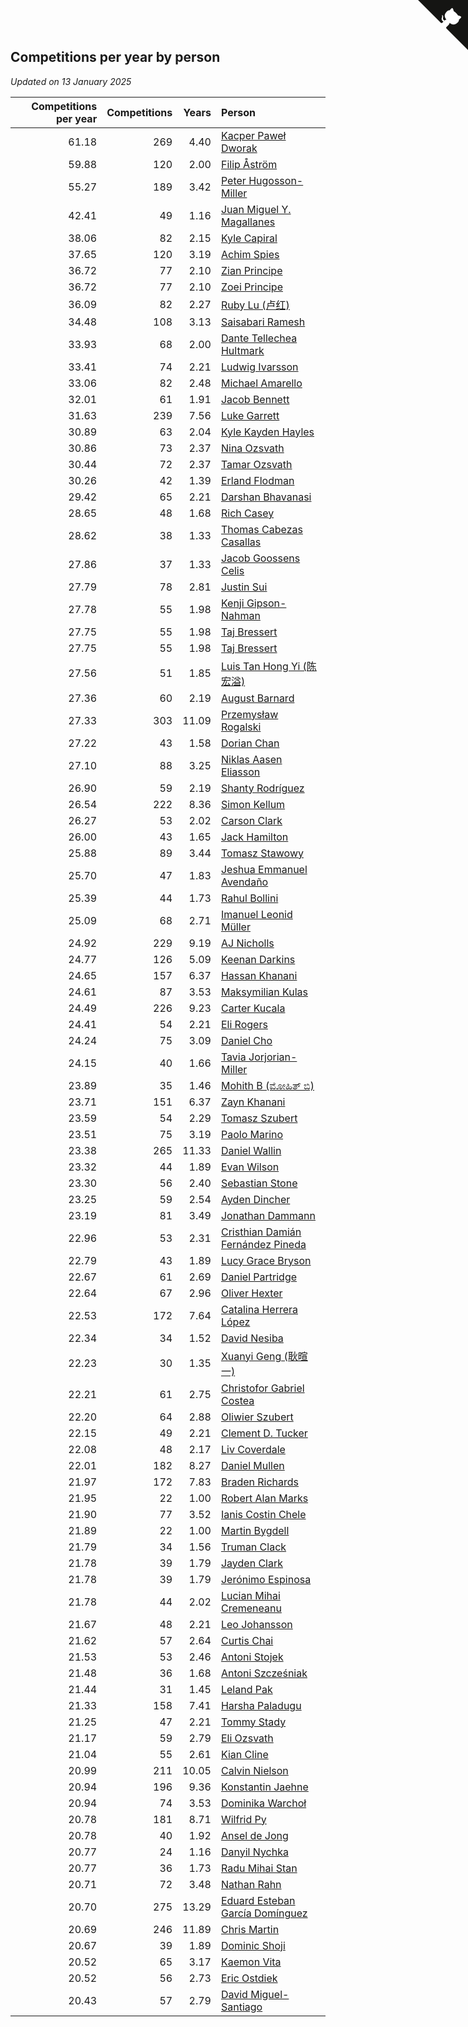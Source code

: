 ## Competitions per year by person

*Updated on 13 January 2025*

| Competitions per year | Competitions | Years | Person |
| ---: | ---: | ---: | :--- |
| 61.18 | 269 | 4.40 | [Kacper Paweł Dworak](https://www.worldcubeassociation.org/persons/2020DWOR01) |
| 59.88 | 120 | 2.00 | [Filip Åström](https://www.worldcubeassociation.org/persons/2023ASTR01) |
| 55.27 | 189 | 3.42 | [Peter Hugosson-Miller](https://www.worldcubeassociation.org/persons/2021HUGO01) |
| 42.41 | 49 | 1.16 | [Juan Miguel Y. Magallanes](https://www.worldcubeassociation.org/persons/2023MAGA09) |
| 38.06 | 82 | 2.15 | [Kyle Capiral](https://www.worldcubeassociation.org/persons/2022CAPI02) |
| 37.65 | 120 | 3.19 | [Achim Spies](https://www.worldcubeassociation.org/persons/2021SPIE01) |
| 36.72 | 77 | 2.10 | [Zian Principe](https://www.worldcubeassociation.org/persons/2022PRIN08) |
| 36.72 | 77 | 2.10 | [Zoei Principe](https://www.worldcubeassociation.org/persons/2022PRIN09) |
| 36.09 | 82 | 2.27 | [Ruby Lu (卢红)](https://www.worldcubeassociation.org/persons/2022LURU01) |
| 34.48 | 108 | 3.13 | [Saisabari Ramesh](https://www.worldcubeassociation.org/persons/2021RAME01) |
| 33.93 | 68 | 2.00 | [Dante Tellechea Hultmark](https://www.worldcubeassociation.org/persons/2023HULT01) |
| 33.41 | 74 | 2.21 | [Ludwig Ivarsson](https://www.worldcubeassociation.org/persons/2022IVAR01) |
| 33.06 | 82 | 2.48 | [Michael Amarello](https://www.worldcubeassociation.org/persons/2022AMAR09) |
| 32.01 | 61 | 1.91 | [Jacob Bennett](https://www.worldcubeassociation.org/persons/2023BENN04) |
| 31.63 | 239 | 7.56 | [Luke Garrett](https://www.worldcubeassociation.org/persons/2017GARR05) |
| 30.89 | 63 | 2.04 | [Kyle Kayden Hayles](https://www.worldcubeassociation.org/persons/2022HAYL02) |
| 30.86 | 73 | 2.37 | [Nina Ozsvath](https://www.worldcubeassociation.org/persons/2022OZSV03) |
| 30.44 | 72 | 2.37 | [Tamar Ozsvath](https://www.worldcubeassociation.org/persons/2022OZSV04) |
| 30.26 | 42 | 1.39 | [Erland Flodman](https://www.worldcubeassociation.org/persons/2023FLOD01) |
| 29.42 | 65 | 2.21 | [Darshan Bhavanasi](https://www.worldcubeassociation.org/persons/2022BHAV01) |
| 28.65 | 48 | 1.68 | [Rich Casey](https://www.worldcubeassociation.org/persons/2023CASE06) |
| 28.62 | 38 | 1.33 | [Thomas Cabezas Casallas](https://www.worldcubeassociation.org/persons/2023CASA08) |
| 27.86 | 37 | 1.33 | [Jacob Goossens Celis](https://www.worldcubeassociation.org/persons/2023CELI06) |
| 27.79 | 78 | 2.81 | [Justin Sui](https://www.worldcubeassociation.org/persons/2022SUIJ01) |
| 27.78 | 55 | 1.98 | [Kenji Gipson-Nahman](https://www.worldcubeassociation.org/persons/2023GIPS01) |
| 27.75 | 55 | 1.98 | [Taj Bressert](https://www.worldcubeassociation.org/persons/2023BRES01) |
| 27.75 | 55 | 1.98 | [Taj Bressert](https://www.worldcubeassociation.org/persons/2023BRES01) |
| 27.56 | 51 | 1.85 | [Luis Tan Hong Yi (陈宏溢)](https://www.worldcubeassociation.org/persons/2023YILU01) |
| 27.36 | 60 | 2.19 | [August Barnard](https://www.worldcubeassociation.org/persons/2022BARN21) |
| 27.33 | 303 | 11.09 | [Przemysław Rogalski](https://www.worldcubeassociation.org/persons/2013ROGA02) |
| 27.22 | 43 | 1.58 | [Dorian Chan](https://www.worldcubeassociation.org/persons/2023DORI01) |
| 27.10 | 88 | 3.25 | [Niklas Aasen Eliasson](https://www.worldcubeassociation.org/persons/2021ELIA01) |
| 26.90 | 59 | 2.19 | [Shanty Rodríguez](https://www.worldcubeassociation.org/persons/2022CUBI01) |
| 26.54 | 222 | 8.36 | [Simon Kellum](https://www.worldcubeassociation.org/persons/2016KELL12) |
| 26.27 | 53 | 2.02 | [Carson Clark](https://www.worldcubeassociation.org/persons/2023CLAR02) |
| 26.00 | 43 | 1.65 | [Jack Hamilton](https://www.worldcubeassociation.org/persons/2023HAMI08) |
| 25.88 | 89 | 3.44 | [Tomasz Stawowy](https://www.worldcubeassociation.org/persons/2021STAW01) |
| 25.70 | 47 | 1.83 | [Jeshua Emmanuel Avendaño](https://www.worldcubeassociation.org/persons/2023AVEN01) |
| 25.39 | 44 | 1.73 | [Rahul Bollini](https://www.worldcubeassociation.org/persons/2023BOLL01) |
| 25.09 | 68 | 2.71 | [Imanuel Leonid Müller](https://www.worldcubeassociation.org/persons/2022MULL02) |
| 24.92 | 229 | 9.19 | [AJ Nicholls](https://www.worldcubeassociation.org/persons/2015NICH04) |
| 24.77 | 126 | 5.09 | [Keenan Darkins](https://www.worldcubeassociation.org/persons/2019DARK02) |
| 24.65 | 157 | 6.37 | [Hassan Khanani](https://www.worldcubeassociation.org/persons/2018KHAN26) |
| 24.61 | 87 | 3.53 | [Maksymilian Kulas](https://www.worldcubeassociation.org/persons/2021KULA02) |
| 24.49 | 226 | 9.23 | [Carter Kucala](https://www.worldcubeassociation.org/persons/2015KUCA01) |
| 24.41 | 54 | 2.21 | [Eli Rogers](https://www.worldcubeassociation.org/persons/2022ROGE05) |
| 24.24 | 75 | 3.09 | [Daniel Cho](https://www.worldcubeassociation.org/persons/2021CHOD01) |
| 24.15 | 40 | 1.66 | [Tavia Jorjorian-Miller](https://www.worldcubeassociation.org/persons/2023JORJ01) |
| 23.89 | 35 | 1.46 | [Mohith B (ಮೋಹಿತ್ ಬಿ)](https://www.worldcubeassociation.org/persons/2023BMOH01) |
| 23.71 | 151 | 6.37 | [Zayn Khanani](https://www.worldcubeassociation.org/persons/2018KHAN28) |
| 23.59 | 54 | 2.29 | [Tomasz Szubert](https://www.worldcubeassociation.org/persons/2022SZUB02) |
| 23.51 | 75 | 3.19 | [Paolo Marino](https://www.worldcubeassociation.org/persons/2021MARI04) |
| 23.38 | 265 | 11.33 | [Daniel Wallin](https://www.worldcubeassociation.org/persons/2013WALL03) |
| 23.32 | 44 | 1.89 | [Evan Wilson](https://www.worldcubeassociation.org/persons/2023WILS11) |
| 23.30 | 56 | 2.40 | [Sebastian Stone](https://www.worldcubeassociation.org/persons/2022STON09) |
| 23.25 | 59 | 2.54 | [Ayden Dincher](https://www.worldcubeassociation.org/persons/2022DINC01) |
| 23.19 | 81 | 3.49 | [Jonathan Dammann](https://www.worldcubeassociation.org/persons/2021DAMM01) |
| 22.96 | 53 | 2.31 | [Cristhian Damián Fernández Pineda](https://www.worldcubeassociation.org/persons/2022PINE05) |
| 22.79 | 43 | 1.89 | [Lucy Grace Bryson](https://www.worldcubeassociation.org/persons/2023BRYS01) |
| 22.67 | 61 | 2.69 | [Daniel Partridge](https://www.worldcubeassociation.org/persons/2022PART02) |
| 22.64 | 67 | 2.96 | [Oliver Hexter](https://www.worldcubeassociation.org/persons/2022HEXT01) |
| 22.53 | 172 | 7.64 | [Catalina Herrera López](https://www.worldcubeassociation.org/persons/2017LOPE31) |
| 22.34 | 34 | 1.52 | [David Nesiba](https://www.worldcubeassociation.org/persons/2023NESI01) |
| 22.23 | 30 | 1.35 | [Xuanyi Geng (耿暄一)](https://www.worldcubeassociation.org/persons/2023GENG02) |
| 22.21 | 61 | 2.75 | [Christofor Gabriel Costea](https://www.worldcubeassociation.org/persons/2022COST03) |
| 22.20 | 64 | 2.88 | [Oliwier Szubert](https://www.worldcubeassociation.org/persons/2022SZUB01) |
| 22.15 | 49 | 2.21 | [Clement D. Tucker](https://www.worldcubeassociation.org/persons/2022TUCK09) |
| 22.08 | 48 | 2.17 | [Liv Coverdale](https://www.worldcubeassociation.org/persons/2022COVE02) |
| 22.01 | 182 | 8.27 | [Daniel Mullen](https://www.worldcubeassociation.org/persons/2016MULL04) |
| 21.97 | 172 | 7.83 | [Braden Richards](https://www.worldcubeassociation.org/persons/2017RICH02) |
| 21.95 | 22 | 1.00 | [Robert Alan Marks](https://www.worldcubeassociation.org/persons/2024MARK03) |
| 21.90 | 77 | 3.52 | [Ianis Costin Chele](https://www.worldcubeassociation.org/persons/2021CHEL01) |
| 21.89 | 22 | 1.00 | [Martin Bygdell](https://www.worldcubeassociation.org/persons/2024BYGD01) |
| 21.79 | 34 | 1.56 | [Truman Clack](https://www.worldcubeassociation.org/persons/2023CLAC02) |
| 21.78 | 39 | 1.79 | [Jayden Clark](https://www.worldcubeassociation.org/persons/2023CLAR13) |
| 21.78 | 39 | 1.79 | [Jerónimo Espinosa](https://www.worldcubeassociation.org/persons/2023ESPI07) |
| 21.78 | 44 | 2.02 | [Lucian Mihai Cremeneanu](https://www.worldcubeassociation.org/persons/2023CREM01) |
| 21.67 | 48 | 2.21 | [Leo Johansson](https://www.worldcubeassociation.org/persons/2022JOHA08) |
| 21.62 | 57 | 2.64 | [Curtis Chai](https://www.worldcubeassociation.org/persons/2022CHAI02) |
| 21.53 | 53 | 2.46 | [Antoni Stojek](https://www.worldcubeassociation.org/persons/2022STOJ03) |
| 21.48 | 36 | 1.68 | [Antoni Szcześniak](https://www.worldcubeassociation.org/persons/2023SZCZ04) |
| 21.44 | 31 | 1.45 | [Leland Pak](https://www.worldcubeassociation.org/persons/2023PAKL02) |
| 21.33 | 158 | 7.41 | [Harsha Paladugu](https://www.worldcubeassociation.org/persons/2017PALA08) |
| 21.25 | 47 | 2.21 | [Tommy Stady](https://www.worldcubeassociation.org/persons/2022STAD01) |
| 21.17 | 59 | 2.79 | [Eli Ozsvath](https://www.worldcubeassociation.org/persons/2022OZSV01) |
| 21.04 | 55 | 2.61 | [Kian Cline](https://www.worldcubeassociation.org/persons/2022CLIN01) |
| 20.99 | 211 | 10.05 | [Calvin Nielson](https://www.worldcubeassociation.org/persons/2014NIEL03) |
| 20.94 | 196 | 9.36 | [Konstantin Jaehne](https://www.worldcubeassociation.org/persons/2015JAEH01) |
| 20.94 | 74 | 3.53 | [Dominika Warchoł](https://www.worldcubeassociation.org/persons/2021WARC01) |
| 20.78 | 181 | 8.71 | [Wilfrid Py](https://www.worldcubeassociation.org/persons/2016PYWI01) |
| 20.78 | 40 | 1.92 | [Ansel de Jong](https://www.worldcubeassociation.org/persons/2023JONG01) |
| 20.77 | 24 | 1.16 | [Danyil Nychka](https://www.worldcubeassociation.org/persons/2023NYCH01) |
| 20.77 | 36 | 1.73 | [Radu Mihai Stan](https://www.worldcubeassociation.org/persons/2023STAN09) |
| 20.71 | 72 | 3.48 | [Nathan Rahn](https://www.worldcubeassociation.org/persons/2021RAHN01) |
| 20.70 | 275 | 13.29 | [Eduard Esteban García Domínguez](https://www.worldcubeassociation.org/persons/2011EDUA01) |
| 20.69 | 246 | 11.89 | [Chris Martin](https://www.worldcubeassociation.org/persons/2013MART03) |
| 20.67 | 39 | 1.89 | [Dominic Shoji](https://www.worldcubeassociation.org/persons/2023SHOJ01) |
| 20.52 | 65 | 3.17 | [Kaemon Vita](https://www.worldcubeassociation.org/persons/2021VITA01) |
| 20.52 | 56 | 2.73 | [Eric Ostdiek](https://www.worldcubeassociation.org/persons/2022OSTD01) |
| 20.43 | 57 | 2.79 | [David Miguel-Santiago](https://www.worldcubeassociation.org/persons/2022MIGU02) |


<a href="https://github.com/jonatanklosko/wca_statistics" class="github-corner" aria-label="View source on Github"><svg width="80" height="80" viewBox="0 0 250 250" style="fill:#151513; color:#fff; position: absolute; top: 0; border: 0; right: 0;" aria-hidden="true"><path d="M0,0 L115,115 L130,115 L142,142 L250,250 L250,0 Z"></path><path d="M128.3,109.0 C113.8,99.7 119.0,89.6 119.0,89.6 C122.0,82.7 120.5,78.6 120.5,78.6 C119.2,72.0 123.4,76.3 123.4,76.3 C127.3,80.9 125.5,87.3 125.5,87.3 C122.9,97.6 130.6,101.9 134.4,103.2" fill="currentColor" style="transform-origin: 130px 106px;" class="octo-arm"></path><path d="M115.0,115.0 C114.9,115.1 118.7,116.5 119.8,115.4 L133.7,101.6 C136.9,99.2 139.9,98.4 142.2,98.6 C133.8,88.0 127.5,74.4 143.8,58.0 C148.5,53.4 154.0,51.2 159.7,51.0 C160.3,49.4 163.2,43.6 171.4,40.1 C171.4,40.1 176.1,42.5 178.8,56.2 C183.1,58.6 187.2,61.8 190.9,65.4 C194.5,69.0 197.7,73.2 200.1,77.6 C213.8,80.2 216.3,84.9 216.3,84.9 C212.7,93.1 206.9,96.0 205.4,96.6 C205.1,102.4 203.0,107.8 198.3,112.5 C181.9,128.9 168.3,122.5 157.7,114.1 C157.9,116.9 156.7,120.9 152.7,124.9 L141.0,136.5 C139.8,137.7 141.6,141.9 141.8,141.8 Z" fill="currentColor" class="octo-body"></path></svg></a><style>.github-corner:hover .octo-arm{animation:octocat-wave 560ms ease-in-out}@keyframes octocat-wave{0%,100%{transform:rotate(0)}20%,60%{transform:rotate(-25deg)}40%,80%{transform:rotate(10deg)}}@media (max-width:500px){.github-corner:hover .octo-arm{animation:none}.github-corner .octo-arm{animation:octocat-wave 560ms ease-in-out}}</style>
